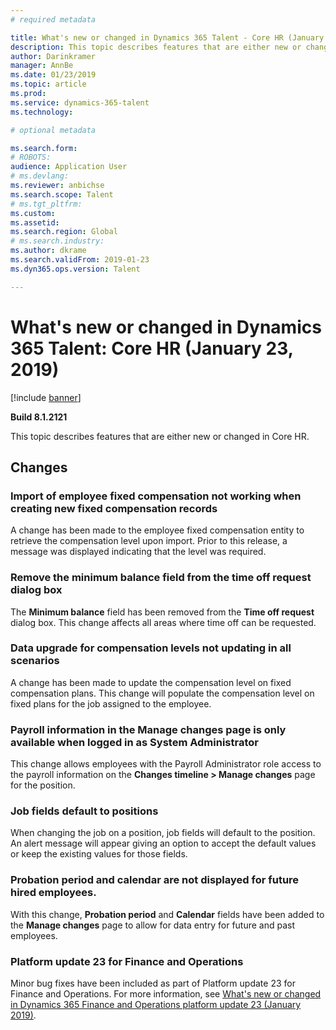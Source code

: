 ```yaml
---
# required metadata

title: What's new or changed in Dynamics 365 Talent - Core HR (January 23, 2019)
description: This topic describes features that are either new or changed in Microsoft Dynamics 365 Talent - Core HR.
author: Darinkramer
manager: AnnBe
ms.date: 01/23/2019
ms.topic: article
ms.prod: 
ms.service: dynamics-365-talent
ms.technology: 

# optional metadata

ms.search.form: 
# ROBOTS: 
audience: Application User
# ms.devlang: 
ms.reviewer: anbichse
ms.search.scope: Talent
# ms.tgt_pltfrm: 
ms.custom: 
ms.assetid: 
ms.search.region: Global
# ms.search.industry: 
ms.author: dkrame
ms.search.validFrom: 2019-01-23
ms.dyn365.ops.version: Talent

---
```

# What's new or changed in Dynamics 365 Talent: Core HR (January 23, 2019)

[!include [banner](includes/banner.md)]

**Build 8.1.2121**

This topic describes features that are either new or changed in Core HR.

## Changes

### Import of employee fixed compensation not working when creating new fixed compensation records
A change has been made to the employee fixed compensation entity to retrieve the compensation level upon import. Prior to this release, a message was displayed indicating that the level was required.

### Remove the minimum balance field from the time off request dialog box
The **Minimum balance** field has been removed from the **Time off request** dialog box. This change affects all areas where time off can be requested.

### Data upgrade for compensation levels not updating in all scenarios
A change has been made to update the compensation level on fixed compensation plans. This change will populate the compensation level on fixed plans for the job assigned to the employee.

### Payroll information in the Manage changes page is only available when logged in as System Administrator
This change allows employees with the Payroll Administrator role access to the payroll information on the **Changes timeline > Manage changes** page for the position.

### Job fields default to positions
When changing the job on a position, job fields will default to the position. An alert message will appear giving an option to accept the default values or keep the existing values for those fields.

### Probation period and calendar are not displayed for future hired employees.
With this change, **Probation period** and **Calendar** fields have been added to the **Manage changes** page to allow for data entry for future and past employees.

### Platform update 23 for Finance and Operations
Minor bug fixes have been included as part of Platform update 23 for Finance and Operations. For more information, see [What's new or changed in Dynamics 365 Finance and Operations platform update 23 (January 2019)](https://docs.microsoft.com/dynamics365/unified-operations/fin-and-ops/get-started/whats-new-platform-update-23). 
